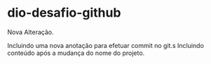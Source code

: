 # dio-desafio-github
Nova Alteração.

Incluindo uma nova anotação para efetuar commit no git.s
Incluindo conteúdo após a mudança do nome do projeto.